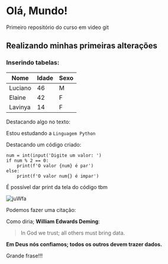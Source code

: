 # Olá, Mundo!
 Primeiro repositório do curso em video git

## Realizando minhas primeiras alterações
 
### Inserindo tabelas:
 
Nome | Idade | Sexo
---|---|---
Luciano | 46 | M
Elaine | 42 | F
Lavinya | 14 | F
 
 
Destacando algo no texto:

Estou estudando a `Linguagem Python`
 
Destacando um código criado:

```
num = int(input('Digite um valor: ')
if num % 2 == 0:
    print(f'O valor {num} é par')
else:
    print(f'O valor num{} é impar')
```

É possível dar print da tela do código tbm

![juWfa](https://user-images.githubusercontent.com/88271565/132108942-cec27e83-716d-4ce1-a5b3-d11fea559238.png)

Podemos fazer uma citação:

Como diria; **William Edwards Deming**:

> In God we trust; 
> all others must bring data.

__Em Deus nós confiamos; todos os outros devem trazer dados.__

Grande frase!!!



